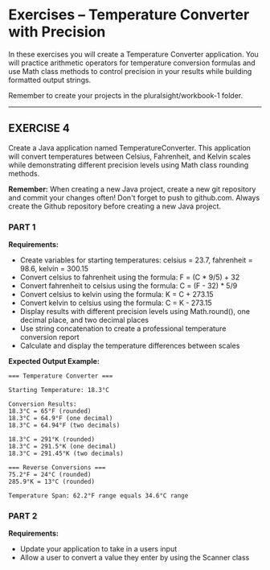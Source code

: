 # **Exercises – Temperature Converter with Precision**

In these exercises you will create a Temperature Converter application. You will practice arithmetic operators for temperature conversion formulas and use Math class methods to control precision in your results while building formatted output strings.

Remember to create your projects in the pluralsight/workbook-1 folder.

---

## **EXERCISE 4**

Create a Java application named TemperatureConverter. This application will convert temperatures between Celsius, Fahrenheit, and Kelvin scales while demonstrating different precision levels using Math class rounding methods.

**Remember:** When creating a new Java project, create a new git repository and commit your changes often! Don't forget to push to github.com. Always create the Github repository before creating a new Java project.

### **PART 1**

**Requirements:**
- Create variables for starting temperatures: celsius = 23.7, fahrenheit = 98.6, kelvin = 300.15
- Convert celsius to fahrenheit using the formula: F = (C * 9/5) + 32
- Convert fahrenheit to celsius using the formula: C = (F - 32) * 5/9
- Convert celsius to kelvin using the formula: K = C + 273.15
- Convert kelvin to celsius using the formula: C = K - 273.15
- Display results with different precision levels using Math.round(), one decimal place, and two decimal places
- Use string concatenation to create a professional temperature conversion report
- Calculate and display the temperature differences between scales

**Expected Output Example:**
```
=== Temperature Converter ===

Starting Temperature: 18.3°C

Conversion Results:
18.3°C = 65°F (rounded)
18.3°C = 64.9°F (one decimal)  
18.3°C = 64.94°F (two decimals)

18.3°C = 291°K (rounded)
18.3°C = 291.5°K (one decimal)
18.3°C = 291.45°K (two decimals)

=== Reverse Conversions ===
75.2°F = 24°C (rounded)
285.9°K = 13°C (rounded)

Temperature Span: 62.2°F range equals 34.6°C range
```


### **PART 2**

**Requirements:**
- Update your application to take in a users input
- Allow a user to convert a value they enter by using the Scanner class